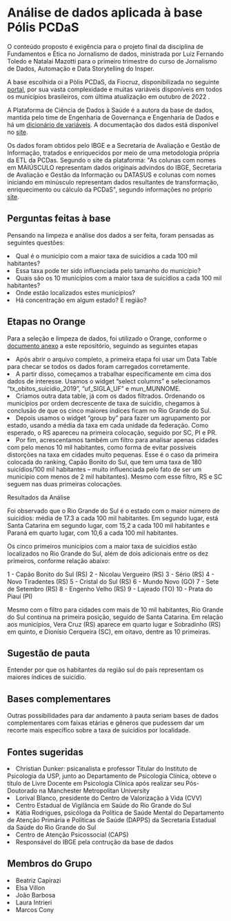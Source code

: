 <h1> Análise de dados aplicada à base Pólis PCDaS</h1>

O conteúdo proposto é exigência para o projeto final da disciplina de Fundamentos e Ética no Jornalismo de dados, ministrada por Luiz Fernando Toledo e Natalai Mazotti para o primeiro trimestre do curso de Jornalismo de Dados, Automação e Data Storytelling do Insper.

A base escolhida oi a Pòlis PCDaS, da Fiocruz, disponibilizada no seguinte [portal](https://pcdas.icict.fiocruz.br/conjunto-de-dados/polis-pcdas/), por sua vasta complexidade e muitas variáveis disponíveis em todos os municípios brasileiros, com última atualização em outubro de 2022 . 

A Plataforma de Ciência de Dados à Saúde é a autora da base de dados, mantida pelo time de Engenharia de Governança e Engenharia de Dados e há um [dicionário de variáveis](https://pcdas.icict.fiocruz.br/conjunto-de-dados/polis-pcdas/dicionario-de-variaveis/). A documentação dos dados está disponível no [site](https://pcdas.icict.fiocruz.br/conjunto-de-dados/polis-pcdas/documentacao/).

Os dados foram obtidos pelo IBGE e a Secretaria de Avaliação e Gestão de Informação, tratados e enriquecidos por meio de uma metodologia própria da ETL da PCDas. Segundo o site da plataforma: "As colunas com nomes em MAIÚSCULO representam dados originais advindos do IBGE, Secretaria de Avaliação e Gestão da Informação ou DATASUS e colunas com nomes iniciando em minúsculo representam dados resultantes de transformação, enriquecimento ou cálculo da PCDaS", segundo informações no próprio [site](https://pcdas.icict.fiocruz.br/conjunto-de-dados/polis-pcdas/).

<h2>Perguntas feitas à base</h2>

Pensando na limpeza e análise dos dados a ser feita, foram pensadas as seguintes questões:

<li>Qual é o município com a maior taxa de suicídios a cada 100 mil habitantes?</li> 
<li>Essa taxa pode ter sido influenciada pelo tamanho do município?</li> 
<li>Quais são os 10 municípios com a maior taxa de suicídios a cada 100 mil habitantes?</li> 
<li>Onde estão localizados estes municípios?</li> 
<li>Há concentração em algum estado? E região?</li> 

<h2> Etapas no Orange</h2>

Para a seleção e limpeza de dados, foi utilizado o Orange, conforme o [documento anexo](https://github.com/elsavillon/projeto_final_fund_etic_jd/blob/main/suic%C3%ADdios_final.ows) a este repositório, seguindo as seguintes etapas

<li>Após abrir o arquivo completo, a primeira etapa foi usar um Data Table para checar se todos os dados foram carregados corretamente.</li> 

<li>A partir disso, começamos a trabalhar especificamente em cima dos dados de interesse. Usamos o widget “select columns” e selecionamos “tx_obitos_suicidio_2019”, “uf_SIGLA_UF” e mun_MUNNOME.</li> 

<li>Criamos outra data table, já com os dados filtrados. Ordenando os municípios por ordem decrescente de taxa de suicídio, chegamos à conclusão de que os cinco maiores índices ficam no Rio Grande do Sul.</li> 

<li>Depois usamos o widget “group by” para fazer um agrupamento por estado, usando a média da taxa em cada unidade da federação. Como esperado, o RS apareceu na primeira colocação, seguido por SC, PI e PR.</li>  

<li>Por fim, acrescentamos também um filtro para analisar apenas cidades com pelo menos 10 mil habitantes, como forma de evitar possíveis distorções na taxa em cidades muito pequenas. Esse é o caso da primeira colocada do ranking, Capão Bonito do Sul, que tem uma taxa de 180 suicídios/100 mil habitantes – muito influenciada pelo fato de ser um município com menos de 2 mil habitantes). Mesmo com esse filtro, RS e SC seguem nas duas primeiras colocações.</li>

<h21>Resultados da Análise</h2>

Foi observado que o Rio Grande do Sul é o estado com o maior número de suicídios: média de 17.3 a cada 100 mil habitantes. Em segundo lugar, está Santa Catarina em segundo lugar, com 15,2 a cada 100 mil habitantes e Paraná em quarto lugar, com 10,6 a cada 100 mil habitantes.

Os cinco primeiros municípios com a maior taxa de suicídios estão localizados no Rio Grande do Sul, além de dois adicionais entre os dez primeiros, conforme relação abaixo:

1 - Capão Bonito do Sul (RS)
2 - Nicolau Vergueiro (RS)
3 - Sério (RS)
4 - Novo Tiradentes (RS)
5 - Cristal do Sul (RS)
6 - Mundo Novo (GO)
7 - Sete de Setembro (RS)
8 - Engenho Velho (RS)
9 - Lajeado (TO)
10 - Prata do Piauí (PI)

Mesmo com o filtro para cidades com mais de 10 mil habitantes, Rio Grande do Sul continua na primeira posição, seguido de Santa Catarina. Em relação aos municípios, Vera Cruz (RS) aparece em quarto lugar e Sobradinho (RS)  em quinto, e Dionísio Cerqueira (SC), em oitavo, dentre as 10 primeiras.

<h2>Sugestão de pauta</h2>

Entender por que os habitantes da região sul do país representam os maiores índices de suicídio. 

<h2> Bases complementares </h2>

Outras possibilidades para dar andamento à pauta seriam bases de dados complementares com faixas etárias e gêneros que pudessem dar um recorte mais específico sobre a taxa de suicídios por localidade.

<h2> Fontes sugeridas</h2>

<li>Christian Dunker: psicanalista e professor Titular do Instituto de Psicologia da USP, junto ao Departamento de Psicologia Clínica, obteve o título de Livre Docente em Psicologia Clínica após realizar seu Pós-Doutorado na Manchester Metropolitan University</li>

<li>Lorival Blanco, presidente do Centro de Valorização à Vida (CVV)</li>

<li>Centro Estadual de Vigilância em Saúde do Rio Grande do Sul</li>

<li>Kátia Rodrigues, psicóloga da Política de Saúde Mental do Departamento de Atenção Primária e Políticas de Saúde (DAPPS) da Secretaria Estadual da Saúde do Rio Grande do Sul</li>

<li>Centro de Atenção Psicossocial (CAPS)</li>

<li>Responsável do IBGE pela contrução da base de dados</li>

<h2>Membros do Grupo</h2>

<li>Beatriz Capirazi</li>
<li>Elsa Villon</li>
<li>João Barbosa</li>
<li>Laura Intrieri</li>
<li>Marcos Cony</li>
